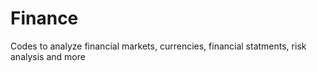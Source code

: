 # Finance
Codes to analyze financial markets, currencies, financial statments, risk analysis and more

